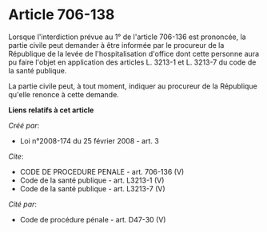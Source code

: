 # Article 706-138

Lorsque l'interdiction prévue au 1° de l'article 706-136 est prononcée, la partie civile peut demander à être informée par le
procureur de la République de la levée de l'hospitalisation d'office dont cette personne aura pu faire l'objet en application
des articles L. 3213-1 et L. 3213-7 du code de la santé publique. 

La partie civile peut, à tout moment, indiquer au procureur de la République qu'elle renonce à cette demande.

**Liens relatifs à cet article**

_Créé par_:

  - Loi n°2008-174 du 25 février 2008 - art. 3

_Cite_:

  - CODE DE PROCEDURE PENALE - art. 706-136 (V)
  - Code de la santé publique - art. L3213-1 (V)
  - Code de la santé publique - art. L3213-7 (V)

_Cité par_:

  - Code de procédure pénale - art. D47-30 (V)
